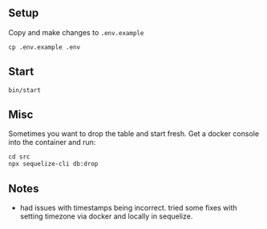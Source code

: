 ## Setup

Copy and make changes to `.env.example`

```
cp .env.example .env
```

## Start

```
bin/start
```

## Misc

Sometimes you want to drop the table and start fresh. Get a docker console into the container and run:

```
cd src
npx sequelize-cli db:drop
```

## Notes

- had issues with timestamps being incorrect. tried some fixes with setting timezone via docker and locally in sequelize.
